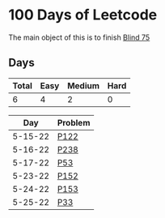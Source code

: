 # 100 Days of Leetcode

The main object of this is to finish [Blind 75](https://leetcode.com/discuss/general-discussion/460599/blind-75-leetcode-questions)

## Days

| Total | Easy | Medium | Hard |
| ----- | ---- | ------ | ---- |
| 6     | 4    | 2      | 0    |


| Day     | Problem                                                                                 |
| ------- | --------------------------------------------------------------------------------------- |
| 5-15-22 | [P122](https://leetcode.com/problems/best-time-to-buy-and-sell-stock/)                  |
| 5-16-22 | [P238](https://leetcode.com/problems/product-of-array-except-self/)                     |
| 5-17-22 | [P53](https://leetcode.com/problems/maximum-subarray/)                                  |
| 5-23-22 | [P152](https://leetcode.com/problems/maximum-product-subarray/)                         |
| 5-24-22 | [P153](https://leetcode.com/problems/find-minimum-in-rotated-sorted-array/submissions/) |
| 5-25-22 | [P33](https://leetcode.com/problems/search-in-rotated-sorted-array/)                    |

